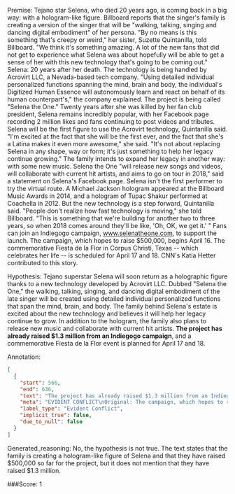 
Premise:
Tejano star Selena, who died 20 years ago, is coming back in a big way: with a hologram-like figure. Billboard reports that the singer's family is creating a version of the singer that will be "walking, talking, singing and dancing digital embodiment" of her persona. "By no means is this something that's creepy or weird," her sister, Suzette Quintanilla, told Billboard. "We think it's something amazing. A lot of the new fans that did not get to experience what Selena was about hopefully will be able to get a sense of her with this new technology that's going to be coming out." Selena: 20 years after her death. The technology is being handled by Acrovirt LLC, a Nevada-based tech company. "Using detailed individual personalized functions spanning the mind, brain and body, the individual's Digitized Human Essence will autonomously learn and react on behalf of its human counterpart's," the company explained. The project is being called "Selena the One." Twenty years after she was killed by her fan club president, Selena remains incredibly popular, with her Facebook page recording 2 million likes and fans continuing to post videos and tributes. Selena will be the first figure to use the Acrovirt technology, Quintanilla said. "I'm excited at the fact that she will be the first ever, and the fact that she's a Latina makes it even more awesome," she said. "It's not about replacing Selena in any shape, way or form; it's just something to help her legacy continue growing." The family intends to expand her legacy in another way: with some new music. Selena the One "will release new songs and videos, will collaborate with current hit artists, and aims to go on tour in 2018," said a statement on Selena's Facebook page. Selena isn't the first performer to try the virtual route. A Michael Jackson hologram appeared at the Billboard Music Awards in 2014, and a hologram of Tupac Shakur performed at Coachella in 2012. But the new technology is a step forward, Quintanilla said. "People don't realize how fast technology is moving," she told Billboard. "This is something that we're building for another two to three years, so when 2018 comes around they'll be like, 'Oh, OK, we get it.' " Fans can join an Indiegogo campaign, www.selenatheone.com, to support the launch. The campaign, which hopes to raise $500,000, begins April 16. The commemorative Fiesta de la Flor in Corpus Christi, Texas -- which celebrates her life -- is scheduled for April 17 and 18. CNN's Katia Hetter contributed to this story.


Hypothesis:
Tejano superstar Selena will soon return as a holographic figure thanks to a new technology developed by Acrovirt LLC. Dubbed "Selena the One," the walking, talking, singing, and dancing digital embodiment of the late singer will be created using detailed individual personalized functions that span the mind, brain, and body. The family behind Selena's estate is excited about the new technology and believes it will help her legacy continue to grow. In addition to the hologram, the family also plans to release new music and collaborate with current hit artists. **The project has already raised $1.3 million from an Indiegogo campaign**, and a commemorative Fiesta de la Flor event is planned for April 17 and 18.

Annotation:
```json
[
  {
    "start": 566,
    "end": 636,
    "text": "The project has already raised $1.3 million from an Indiegogo campaign",
    "meta": "EVIDENT CONFLICT\nOriginal: The campaign, which hopes to raise $500,000\nGenerated: The project has already raised $1.3 million from an Indiegogo campaign",
    "label_type": "Evident Conflict",
    "implicit_true": false,
    "due_to_null": false
  }
]
```

Generated_reasoning:
No, the hypothesis is not true. The text states that the family is creating a hologram-like figure of Selena and that they have raised $500,000 so far for the project, but it does not mention that they have raised $1.3 million.

###Score:
1
